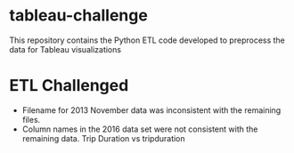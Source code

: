 # tableau-challenge
This repository contains the Python ETL code developed to preprocess the data for Tableau visualizations

# ETL Challenged

* Filename for 2013 November data was inconsistent with the remaining files.
* Column names in the 2016 data set were not consistent with the remaining data. Trip Duration vs tripduration
